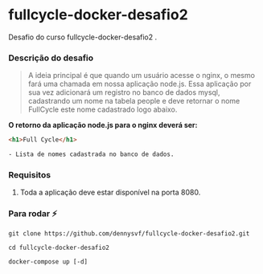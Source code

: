 # fullcycle-docker-desafio2
Desafio do curso fullcycle-docker-desafio2 .

### Descrição do desafio
> A ideia principal é que quando um usuário acesse o nginx, o mesmo fará uma chamada em nossa aplicação node.js. Essa aplicação por sua vez adicionará um registro no banco de dados mysql, cadastrando um nome na tabela people e deve retornar o nome FullCycle este nome cadastrado logo abaixo.

__O retorno da aplicação node.js para o nginx deverá ser:__
```html
<h1>Full Cycle</h1>

- Lista de nomes cadastrada no banco de dados.
```

### Requisitos
1. Toda a aplicação deve estar disponível na porta 8080.

  
### Para rodar :zap:
```
git clone https://github.com/dennysvf/fullcycle-docker-desafio2.git

cd fullcycle-docker-desafio2

docker-compose up [-d]
```
<br/>
<br/>
